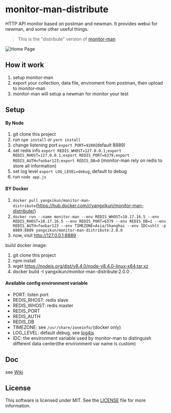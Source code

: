 # monitor-man-distribute

HTTP API monitor based on postman and newman. It provides webui for newman, and some other useful things.

> This is the "distribute" version of [monitor-man](https://github.com/yangxikun/monitor-man)

![Home Page](https://github.com/yangxikun/monitor-man-distribute/raw/master/static/images/home.png)

## How it work

1. setup monitor-man
1. export your collection, data file, enviroment from postman, then upload to monitor-man
1. monitor-man will setup a newman for monitor your test

## Setup

#### By Node

1. git clone this project
1. run `npm install` or `yarn install`
1. change listening port `export PORT=9200`(default 8889)
1. set redis info `export REDIS_WHOST=127.0.0.1;export REDIS_RHOST=127.0.0.1;export REDIS_PORT=6379;export REDIS_AUTH=foobar123;export REDIS_DB=0` (monitor-man rely on redis to store all information)
1. set log level `export LOG_LEVEL=debug`, default to debug
1. run `node app.js`

#### BY Docker

1. `docker pull yangxikun/monitor-man-distribute`(https://hub.docker.com/r/yangxikun/monitor-man-distribute/)
1. `docker run --name monitor-man --env REDIS_WHOST=10.17.16.5 --env REDIS_RHOST=10.17.16.5 --env REDIS_PORT=6379 --env REDIS_DB=1 --env REDIS_AUTH=foobar123 --env TIMEZONE=Asia/Shanghai --env IDC=shlt -p 8889:8889 yangxikun/monitor-man-distribute:2.0.0`
1. now, visit http://127.0.0.1:8889

build docker image:

1. git clone this project
1. npm install
1. wget https://nodejs.org/dist/v8.4.0/node-v8.4.0-linux-x64.tar.xz
1. docker build -t yangxikun/monitor-man-distribute:2.0.0 .

#### Available config environment variable

* PORT: listen port
* REDIS_RHOST: redis slave
* REDIS_WHOST: redis master
* REDIS_PORT
* REDIS_AUTH
* REDIS_DB
* TIMEZONE: see `/usr/share/zoneinfo/`(docker only)
* LOG_LEVEL: default debug, see [log4js](https://www.npmjs.com/package/log4js)
* IDC: the environment variable used by monitor-man to distinguish different data center(the environment var name is custom)

## Doc
see [Wiki](https://github.com/yangxikun/monitor-man-distribute/wiki)

## License
This software is licensed under MIT. See the [LICENSE](LICENSE) file for more information.
